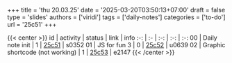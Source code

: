 +++
title = 'thu 20.03.25'
date = '2025-03-20T03:50:13+07:00'
draft = false
type = 'slides'
authors = ['viridi']
tags = ['daily-notes']
categories = ['to-do']
url = '25c51'
+++

{{< center >}}
id | activity | status | link | info
:-: | :- | :-: | :-: | :-:
00 | Daily note init   | 1 | [25c51](/notes/25c51) | s0352
01 | JS for fun 3      | 0 | [25c52](/notes/25c52) | u0639
02 | Graphic shortcode (not working) | 1 | [25c53](/notes/25c53) | e2147
{{< /center >}}
